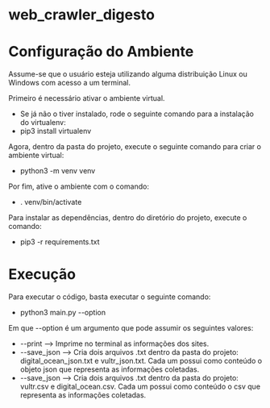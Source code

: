 
# web_crawler_digesto

# Configuração do Ambiente
Assume-se que o usuário esteja utilizando alguma distribuição Linux ou Windows com acesso a um terminal.

Primeiro é necessário ativar o ambiente virtual.
* Se já não o tiver instalado, rode o seguinte comando para a instalação do virtualenv:
* pip3 install virtualenv

Agora, dentro da pasta do projeto, execute o seguinte comando para criar o ambiente virtual:
* python3 -m venv venv

Por fim, ative o ambiente com o comando:
*  . venv/bin/activate

Para instalar as dependências, dentro do diretório do projeto, execute o comando:
* pip3 -r requirements.txt

# Execução

Para executar o código, basta executar o seguinte comando:
* python3 main.py --option

Em que --option é um argumento que pode assumir os seguintes valores:
* --print --> Imprime no terminal as informações dos sites.
* --save_json --> Cria dois arquivos .txt dentro da pasta do projeto: digital_ocean_json.txt e vultr_json.txt. Cada um possui como conteúdo o objeto json que representa as informações coletadas.
* --save_json -->  Cria dois arquivos .txt dentro da pasta do projeto: vultr.csv e digital_ocean.csv. Cada um possui como conteúdo o  csv que representa as informações coletadas.

